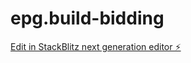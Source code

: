# epg.build-bidding

[Edit in StackBlitz next generation editor ⚡️](https://stackblitz.com/~/github.com/ognen007/epg.build-bidding)